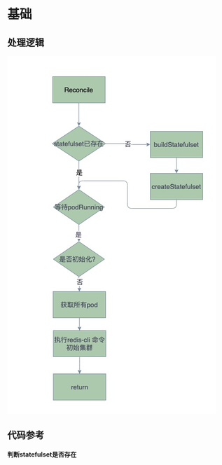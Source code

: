 # 基础

## 处理逻辑

![image-20210623155936666](.assets/image-20210623155936666.png)



## 代码参考

#### 判断statefulset是否存在

```
```

